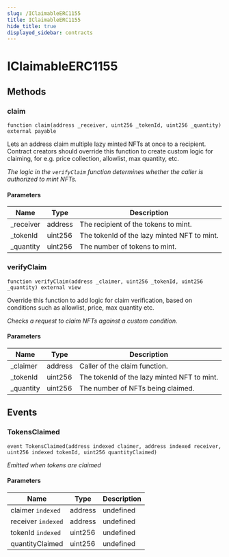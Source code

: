 ```yaml
---
slug: /IClaimableERC1155
title: IClaimableERC1155
hide_title: true
displayed_sidebar: contracts
---
```


# IClaimableERC1155

## Methods

### claim

```solidity
function claim(address _receiver, uint256 _tokenId, uint256 _quantity) external payable
```

Lets an address claim multiple lazy minted NFTs at once to a recipient. Contract creators should override this function to create custom logic for claiming, for e.g. price collection, allowlist, max quantity, etc.

_The logic in the `verifyClaim` function determines whether the caller is authorized to mint NFTs._

#### Parameters

| Name       | Type    | Description                                 |
| ---------- | ------- | ------------------------------------------- |
| \_receiver | address | The recipient of the tokens to mint.        |
| \_tokenId  | uint256 | The tokenId of the lazy minted NFT to mint. |
| \_quantity | uint256 | The number of tokens to mint.               |

### verifyClaim

```solidity
function verifyClaim(address _claimer, uint256 _tokenId, uint256 _quantity) external view
```

Override this function to add logic for claim verification, based on conditions such as allowlist, price, max quantity etc.

_Checks a request to claim NFTs against a custom condition._

#### Parameters

| Name       | Type    | Description                                 |
| ---------- | ------- | ------------------------------------------- |
| \_claimer  | address | Caller of the claim function.               |
| \_tokenId  | uint256 | The tokenId of the lazy minted NFT to mint. |
| \_quantity | uint256 | The number of NFTs being claimed.           |

## Events

### TokensClaimed

```solidity
event TokensClaimed(address indexed claimer, address indexed receiver, uint256 indexed tokenId, uint256 quantityClaimed)
```

_Emitted when tokens are claimed_

#### Parameters

| Name               | Type    | Description |
| ------------------ | ------- | ----------- |
| claimer `indexed`  | address | undefined   |
| receiver `indexed` | address | undefined   |
| tokenId `indexed`  | uint256 | undefined   |
| quantityClaimed    | uint256 | undefined   |

